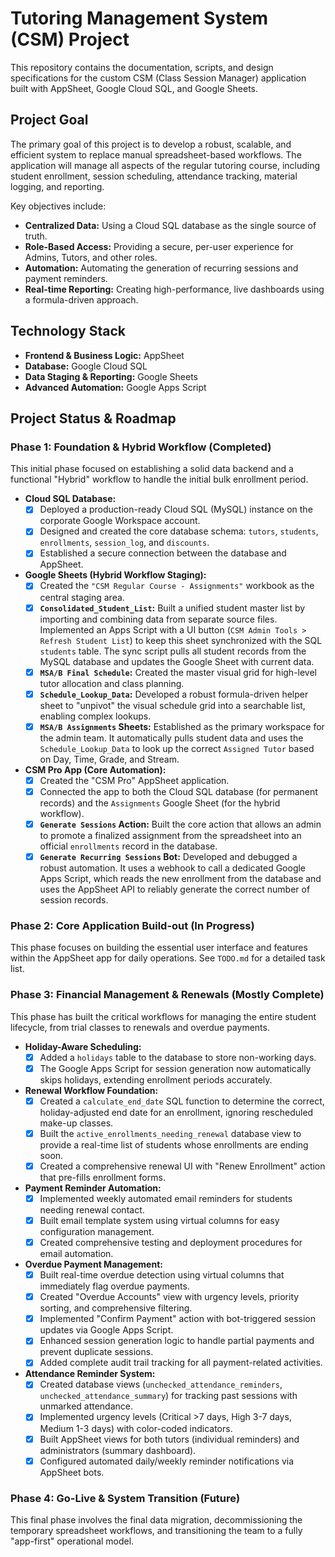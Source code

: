 # Tutoring Management System (CSM) Project

This repository contains the documentation, scripts, and design specifications for the custom CSM (Class Session Manager) application built with AppSheet, Google Cloud SQL, and Google Sheets.

## Project Goal

The primary goal of this project is to develop a robust, scalable, and efficient system to replace manual spreadsheet-based workflows. The application will manage all aspects of the regular tutoring course, including student enrollment, session scheduling, attendance tracking, material logging, and reporting.

Key objectives include:
-   **Centralized Data:** Using a Cloud SQL database as the single source of truth.
-   **Role-Based Access:** Providing a secure, per-user experience for Admins, Tutors, and other roles.
-   **Automation:** Automating the generation of recurring sessions and payment reminders.
-   **Real-time Reporting:** Creating high-performance, live dashboards using a formula-driven approach.

## Technology Stack

* **Frontend & Business Logic:** AppSheet
* **Database:** Google Cloud SQL
* **Data Staging & Reporting:** Google Sheets
* **Advanced Automation:** Google Apps Script

## Project Status & Roadmap

### Phase 1: Foundation & Hybrid Workflow (Completed)

This initial phase focused on establishing a solid data backend and a functional "Hybrid" workflow to handle the initial bulk enrollment period.

* **Cloud SQL Database:**
    * [x] Deployed a production-ready Cloud SQL (MySQL) instance on the corporate Google Workspace account.
    * [x] Designed and created the core database schema: `tutors`, `students`, `enrollments`, `session_log`, and `discounts`.
    * [x] Established a secure connection between the database and AppSheet.

* **Google Sheets (Hybrid Workflow Staging):**
    * [x] Created the `"CSM Regular Course - Assignments"` workbook as the central staging area.
    * [x] **`Consolidated_Student_List`:** Built a unified student master list by importing and combining data from separate source files. Implemented an Apps Script with a UI button (`CSM Admin Tools > Refresh Student List`) to keep this sheet synchronized with the SQL `students` table. The sync script pulls all student records from the MySQL database and updates the Google Sheet with current data.
    * [x] **`MSA/B Final Schedule`:** Created the master visual grid for high-level tutor allocation and class planning.
    * [x] **`Schedule_Lookup_Data`:** Developed a robust formula-driven helper sheet to "unpivot" the visual schedule grid into a searchable list, enabling complex lookups.
    * [x] **`MSA/B Assignments` Sheets:** Established as the primary workspace for the admin team. It automatically pulls student data and uses the `Schedule_Lookup_Data` to look up the correct `Assigned Tutor` based on Day, Time, Grade, and Stream.

* **CSM Pro App (Core Automation):**
    * [x] Created the "CSM Pro" AppSheet application.
    * [x] Connected the app to both the Cloud SQL database (for permanent records) and the `Assignments` Google Sheet (for the hybrid workflow).
    * [x] **`Generate Sessions` Action:** Built the core action that allows an admin to promote a finalized assignment from the spreadsheet into an official `enrollments` record in the database.
    * [x] **`Generate Recurring Sessions` Bot:** Developed and debugged a robust automation. It uses a webhook to call a dedicated Google Apps Script, which reads the new enrollment from the database and uses the AppSheet API to reliably generate the correct number of session records.

### Phase 2: Core Application Build-out (In Progress)

This phase focuses on building the essential user interface and features within the AppSheet app for daily operations. See `TODO.md` for a detailed task list.

### Phase 3: Financial Management & Renewals (Mostly Complete)

This phase has built the critical workflows for managing the entire student lifecycle, from trial classes to renewals and overdue payments.

* **Holiday-Aware Scheduling:**
    * [x] Added a `holidays` table to the database to store non-working days.
    * [x] The Google Apps Script for session generation now automatically skips holidays, extending enrollment periods accurately.
* **Renewal Workflow Foundation:**
    * [x] Created a `calculate_end_date` SQL function to determine the correct, holiday-adjusted end date for an enrollment, ignoring rescheduled make-up classes.
    * [x] Built the `active_enrollments_needing_renewal` database view to provide a real-time list of students whose enrollments are ending soon.
    * [x] Created a comprehensive renewal UI with "Renew Enrollment" action that pre-fills enrollment forms.
* **Payment Reminder Automation:**
    * [x] Implemented weekly automated email reminders for students needing renewal contact.
    * [x] Built email template system using virtual columns for easy configuration management.
    * [x] Created comprehensive testing and deployment procedures for email automation.
* **Overdue Payment Management:**
    * [x] Built real-time overdue detection using virtual columns that immediately flag overdue payments.
    * [x] Created "Overdue Accounts" view with urgency levels, priority sorting, and comprehensive filtering.
    * [x] Implemented "Confirm Payment" action with bot-triggered session updates via Google Apps Script.
    * [x] Enhanced session generation logic to handle partial payments and prevent duplicate sessions.
    * [x] Added complete audit trail tracking for all payment-related activities.
* **Attendance Reminder System:**
    * [x] Created database views (`unchecked_attendance_reminders`, `unchecked_attendance_summary`) for tracking past sessions with unmarked attendance.
    * [x] Implemented urgency levels (Critical >7 days, High 3-7 days, Medium 1-3 days) with color-coded indicators.
    * [x] Built AppSheet views for both tutors (individual reminders) and administrators (summary dashboard).
    * [x] Configured automated daily/weekly reminder notifications via AppSheet bots.

### Phase 4: Go-Live & System Transition (Future)

This final phase involves the final data migration, decommissioning the temporary spreadsheet workflows, and transitioning the team to a fully "app-first" operational model.

